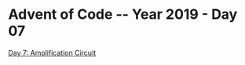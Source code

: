 # Advent of Code -- Year 2019 - Day 07

[Day 7: Amplification Circuit](https://adventofcode.com/2019/day/7)
